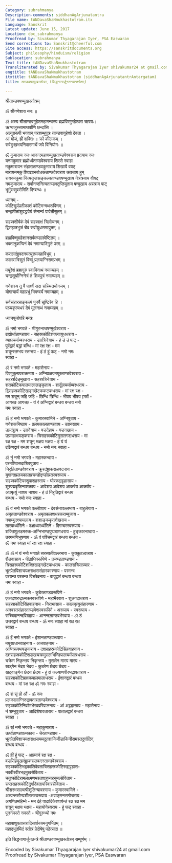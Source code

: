 ```yaml
---
Category: subrahmanya
Description-comments: siddhanAgArjunatantra
File name: tANDavaShaNmukhastotram.itx
Language: Sanskrit
Latest update: June 15, 2017
Location: doc_subrahmanya
Proofread by: Sivakumar Thyagarajan Iyer, PSA Easwaran
Send corrections to: Sanskrit@cheerful.com
Site access: https://sanskritdocuments.org
Subject: philosophy/hinduism/religion
Sublocation: subrahmanya
Text title: tANDavaShaNmukhastotram
Transliterated by: Sivakumar Thyagarajan Iyer shivakumar24 at gmail.com
engtitle: tANDavaShaNmukhastotram
itxtitle: tANDavaShaNmukhastotram (siddhanAgArjunatantrAntargatam)
title: ताण्डवषण्मुखस्तोत्रम् (सिद्धनागार्जुनतन्त्रान्तर्गतम्)

---
```

  
 श्रीताण्डवषण्मुखस्तोत्रम्   
  
ॐ श्रीगणेशाय नमः ॥  
  
ॐ अस्य श्रीताण्डवगुहेशमहामन्त्रस्य ब्रह्मविष्णुमहेश्वरा ऋषयः।  
ऋग्यजुस्सामाथर्वाणि छन्दांसि ।  
अत्युग्ररूपी भगवान् परशम्भुपुत्रः ताण्डवागुहेशो देवता ।  
आं बीजं, ह्रीं शक्तिः । क्रों कीलकम् ।  
सर्वदुःखभयनिवारणार्थे जपे विनियोगः ॥  
  
ॐ कुमाराय नमः आनन्दमहाषण्मुखताण्डवेश्वराय हृदयाय नमः  
यनमकुमार ब्रह्मोर्ध्वताण्डवेश्वराय शिरसे स्वाहा  
मकुमारायन संहाराताण्डवकुमाराय शिखायै वषट्  
मारायनमकु शिवज्ञानबोधकताण्डवेश्वराय कवचाय हुम्  
रायनमकुमा नित्यतृप्तसङ्कल्पताण्डवषण्मुखाय नेत्रत्रयाय वौषट्  
नमकुमाराय - सर्वानन्दनित्यताण्डवतृप्तियुताय षण्मुखाय अस्त्राय फट्  
भूर्भुवःसुवरोमिति दिग्बन्धः ॥  
  
ध्यानम् -  
कोटिसूर्यप्रतीकाशं कोटिमन्मथरूपिणम् ।  
चन्द्रशीतांशुवद्ध्येयं सेनान्यं पार्वतीसुतम् ॥  
  
सहस्रशीर्षकं देवं सहस्राक्षं त्रिलोचनम् ।  
द्विसहस्रभुजं चैव सर्वायुधसमायुतम् ॥  
  
ब्रह्मविष्णुमहेशानसर्वमण्डलवेष्टितम् ।  
भक्तानुकम्पिनं देवं नमाम्यादिगुरुं परम् ॥  
  
करालदंष्ट्रवदनमत्युत्तममहाविभुम् ।  
कालरात्रिसुतं विष्णुं प्रलयाग्निसमप्रभम् ॥  
  
मयूरेशं ब्रह्मगुरुं स्वामिनाथं नमाम्यहम् ।  
चन्द्रसूर्याग्निनेत्रं तं शिवपुत्रं नमाम्यहम् ॥  
  
गणेशस्य तु वै पार्श्वे सदा संस्थितयोगजम् ।  
योगाचार्यं महाप्रभुं भिषग्वर्यं नमाम्यहम् ॥  
  
सर्वसंहारसङ्कल्पं पुनर्वै सृष्टिरेव हि ।  
पञ्चकृत्यधरं देवं मूलनाथं नमाम्यहम् ॥  
  
ध्यानपूजोपरि मन्त्रः  
  
ॐ नमो भगवते - श्रीगुरुनाथषण्मुखेश्वराय -  
ब्रह्मोर्ध्वताण्डवाय - सहस्रकोटिशक्त्यायुधधराय -  
व्याघ्रचर्माम्बरधराय - उग्रत्रिनेत्राय - हं डं उं फट् -  
पूर्वद्वारं बद्धां बन्धि - मां रक्ष रक्ष - मम  
शत्रून्स्तम्भय स्तम्भय - हं ठं हुं फट् - नमो नमः  
स्वाहा -  
  
ॐ रं नमो भगवते - महासेनाय -  
विष्णुतुल्यपराक्रमाय - अग्निप्रळयमयूरताण्डवेश्वराय -  
सहस्रदिङ्मुखाय - सहस्रत्रिनेत्राय -  
शतकोटिकपालमालालङ्कृताय - शार्दूलचर्माम्बरधराय -  
द्विसहस्रकोटिखड्गखेटककटकधराय - मां रक्ष रक्ष -  
मम शत्रून् जहि जहि - छिन्धि छिन्धि - भीषय भीषय ह्स्रों -  
आगच्छ आगच्छ - यं रं अग्निद्वारं बन्धय बन्धय नमो  
नमः स्वाहा -  
  
ॐ हं नमो भगवते - कुमारस्वामिने - अग्निपुत्राय -  
गणेशकनिष्ठाय - प्रलयकालताण्डवाय - उग्रनखाय -  
उग्रदंष्ट्राय - उग्रनेत्राय - वज्रदेहाय - वज्रनखाय -  
उग्रमहाभयङ्कराय - त्रिसहस्रकोटिमुसलगदाधराय - मां  
रक्ष रक्ष - मम शत्रून् भक्षय भक्षय - हं यं यं  
दक्षिणद्वारं बन्धय बन्धय - नमो नमः स्वाहा -  
  
ॐ नॄं नमो भगवते - महास्कन्दाय -  
परमशिवसदाशिवपुत्राय -  
निरृतिताण्डवेश्वराय - क्रूरदंष्ट्राकराळवदनाय -  
युगान्तप्रलयकालप्रचण्डोद्दण्डोन्नतस्वरूपाय -  
सहस्रकोटिपरशुपाशहस्ताय - घोररुद्राट्टहासाय -  
शूरपद्मदृष्टिनाशकाय - आवेशय आवेशय आकर्षय आकर्षय -  
अपमृत्युं नाशय नाशय - हं ठं निरृतिद्वारं बन्धय  
बन्धय - नमो नमः स्वाहा -  
  
ॐ वं नमो भगवते वल्लीशाय - देवसेनावल्लभाय - बाहुलेयाय -  
अमृतताण्डवेश्वराय - अमृतकलशधरकराम्बुजाय -  
नवाम्बुदश्यामलाय - शशाङ्ककृतशेखराय -  
तारकध्वंसिने - दक्षाध्वरध्वंसिने - दिगम्बरस्वरूपाय -  
शक्तिशूलडमरुक-अग्निभाण्डपुष्पबाणधराय - हुङ्कारनाथाय -  
उरगमणिभूषणाय - ॐ वं पश्चिमद्वारं बन्धय बन्धय -  
ॐ नमः स्वाहा मां रक्ष रक्ष स्वाहा -  
  
ॐ ॐ मं यं नमो भगवते सरस्वतीवल्लभाय - कुक्कुटध्वजाय -  
शैलवासाय - पीठाधिपरूपिणे - प्रचण्डताण्डवाय -  
त्रिसहस्रकोटिशक्तिखड्गखेटकधराय - कालरात्रिसञ्चार -  
भूतप्रेतपिशाचयक्षराक्षससंहारकारणाय - परमन्त्र  
परयन्त्र परतन्त्र विच्छेदनाय - वायुद्वारं बन्धय बन्धय  
नमः स्वाहा -  
  
ॐ ठं नमो भगवते - कुबेरताण्डवरूपिणे -  
एकादशरुद्रात्मकस्वरूपिणे - महाभैरवाय - शूलगदाधराय -  
सहस्राकोटिसिंहवाहनाय - निराभासाय - कालमृत्युसंहारणाय -  
अनवरतसंहारताण्डवेशस्वरूपिणे - अरूपाय - स्वरूपाय -  
सच्चिदानन्दविग्रहाय - आनन्दताण्डवभैरवाय - ॐ ठं  
उत्तरद्वारं बन्धय बन्धय - ॐ नमः स्वाहा मां रक्ष रक्ष  
स्वाहा -  
  
ॐ ईं नमो भगवते - ईशानताण्डवरूपाय -  
मयूरप्रधानवाहनाय - अजवाहनाय -  
अग्निरूपभयङ्कराय - दशसहस्रकोटिसिंहवाहनाय -  
दशसहस्रकोटिशङ्खचक्रमुसलभिण्डिपालचर्मपात्रधराय -  
चक्रेण निकृन्तय निकृन्तय - मुसलेन मारय मारय -  
खड्गेन भेदय भेदय - कुठरेण छेदय छेदय -  
खट्वाङ्गेन छेदय छेदय - हुं क्षं कल्याणवीरभद्रावताराय -  
सहस्राकोटिब्रह्मकपालमालाधराय - ईशानद्वारं बन्धय  
बन्धय - मां रक्ष रक्ष ॐ नमः स्वाहा -  
  
ॐ शं सृं प्रों औं - ॐ नमः  
प्रलकालाग्निरुद्रावतारताण्डवेश्वराय -  
सहस्रकोटिनिर्वाणभैरवपरिपालनाय - आं अट्टहासाय - महासेनाय -  
नं शम्भुपुत्राय - आदिशेषावताराय - पातालद्वारं बन्धय  
स्वाहा ।  
  
ॐ खं नमो भगवते - महाकुमाराय -  
ऊर्ध्वताण्डवात्मकाय - चेरताण्डवाय -  
भूतप्रेतपिशाचयक्षराक्षसयमदूतशाकिनीडाकिनीसमस्तदुर्गादिन्  
बन्धय बन्धय -  
  
ॐ ह्रीं हुं फट् - आत्मानं रक्ष रक्ष -  
वज्रसिंहमुखदंष्ट्राकरालवदनताण्डवेश्वराय -  
सहस्रकोटिभद्रकालिदेवतात्रिसहस्रकोटिरुद्राट्टहास-  
नववीरवीरभद्रमुखसेविताय -  
चतुष्कोटिरामलक्ष्मणभरतशत्रुघ्नहनुमत्सेविताय -  
सप्तसहस्रकोटिदुर्गादेवतापरिवारसेविताय -  
श्रीशरभसाल्वश्रीशूलिन्यावरणाय - कुमारस्वामिने -  
अत्यन्तसौम्यशीतलस्वरूपाय -अवाङ्मनसगोचराय -  
अगणितमहिम्ने - मम देहे पादादिकेशपर्यन्तं रक्ष रक्ष मम  
शत्रून् भक्षय भक्षय - महायोगेस्वराय - हुं फट् स्वाहा -  
पूनर्नमस्ते नमस्ते - श्रीगुरुभ्यो नमः  
  
महापाशुपतास्त्रादिसर्वास्त्रमनुगर्भितम् ।  
महाद्भुतमिदं स्तोत्रं प्रेदोषेषु पठेत्सदा ॥  
  
इति सिद्धनागार्जुनतन्त्रे श्रीताण्डवषण्मुखस्तोत्रम् सम्पूर्णम् ।  
  
Encoded by Sivakumar Thyagarajan Iyer shivakumar24 at gmail.com  
Proofread by Sivakumar Thyagarajan Iyer, PSA Easwaran  
  
